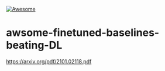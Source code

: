 
[![Awesome](https://awesome.re/badge-flat2.svg)](https://awesome.re)


# awsome-finetuned-baselines-beating-DL

https://arxiv.org/pdf/2101.02118.pdf
